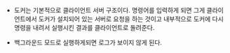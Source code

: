 * 도커는 기본적으로 클라이언트 서버 구조이다.
명령어를 입력하게 되면 그게 클라이언트에서 도커가 설치되어 있는 서버로 요청을 하는 것이고
내부적으로 도커에 다시 명령을 내려서 실행시킨 결과를 클라이언트로 돌려준다.

* 백그라운드 모드로 실행하게되면 로그가 보이지 않게 된다.